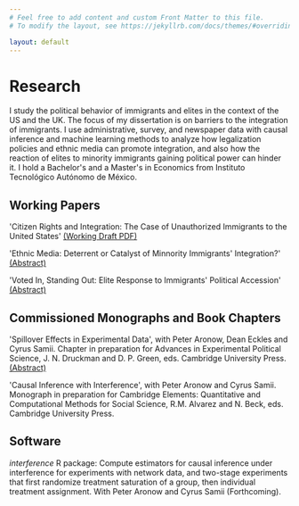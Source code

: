 ```yaml
---
# Feel free to add content and custom Front Matter to this file.
# To modify the layout, see https://jekyllrb.com/docs/themes/#overriding-theme-defaults

layout: default
---
```

# Research
I study the political behavior of immigrants and elites in the context of the US and the UK. The focus of my dissertation is on barriers to the integration of immigrants. I use administrative, survey, and newspaper data with causal inference and machine learning methods to analyze how legalization policies and ethnic media can promote integration, and also how the reaction of elites to minority immigrants gaining political power can hinder it. I hold a Bachelor's and a Master's in Economics from Instituto Tecnológico Autónomo de México.

## Working Papers
'Citizen Rights and Integration: The Case of Unauthorized Immigrants to the United States'
<a href="https://drive.google.com/file/d/17PNc6cjDySqL_o3PyEbfuUTMt8O3MoUP/view?usp=sharing" rel="nofollow">(Working Draft PDF)</a>

'Ethnic Media: Deterrent or Catalyst of Minnority Immigrants' Integration?'
<a href="https://drive.google.com/file/d/18XqzhsYsm9G8QrLK_agkqXHWyzmxQRgS/view?usp=sharing"  rel="nofollow">(Abstract)</a>

'Voted In, Standing Out: Elite Response to Immigrants' Political Accession'
<a href="https://drive.google.com/file/d/17pFAG8-O-bPpfmcJSc9OJMhi8xOuBtCC/view?usp=sharing" rel="nofollow">(Abstract)</a>

## Commissioned Monographs and Book Chapters
'Spillover Effects in Experimental Data', with Peter Aronow, Dean Eckles and Cyrus Samii. Chapter in preparation for Advances in Experimental Political Science, J. N. Druckman and D. P. Green, eds. Cambridge University Press.
<a href="https://drive.google.com/file/d/18CAQNNZZxpMQZVvvozmQGrMmzs5EOmKs/view?usp=sharing" rel="nofollow">(Abstract)</a>

'Causal Inference with Interference', with Peter Aronow and Cyrus Samii. Monograph in preparation for Cambridge Elements: Quantitative and Computational Methods for Social Science, R.M. Alvarez and N. Beck, eds. Cambridge University Press.

## Software
*interference* R package: Compute estimators for causal inference under interference for experiments with network data, and two-stage experiments that first randomize treatment saturation of a group, then individual treatment assignment. With Peter Aronow and Cyrus Samii (Forthcoming).